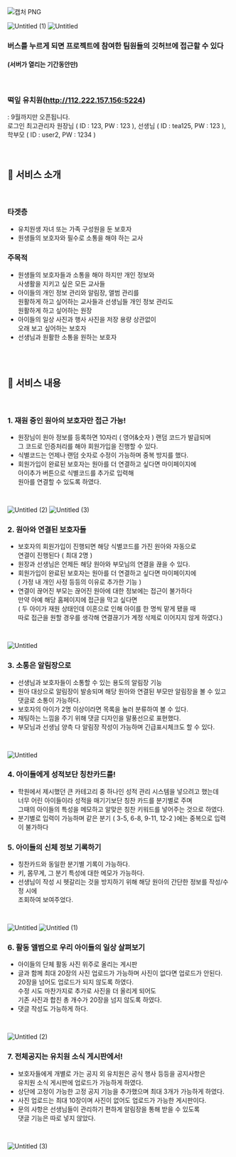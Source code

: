 ![캡처 PNG](https://github.com/hyunnnni/preschoolhome/assets/146905671/15b3d76d-b2d3-4a52-918a-2f7dbf7cb9a2)

![Untitled (1)](https://github.com/hyunnnni/preschoolhome/assets/146905671/1f80c81e-d2d6-405b-bd54-ecf435eb61c2)
![Untitled](https://github.com/hyunnnni/preschoolhome/assets/146905671/f165ac1a-e52f-4d7e-83cc-4fa3bd4c9868)

### 버스를 누르게 되면 프로젝트에 참여한 팀원들의 깃허브에 접근할 수 있다 <br>
#### (서버가 열리는 기간동안만)

<br>

### 떡잎 유치원(http://112.222.157.156:5224)
: 9월까지만 오픈됩니다. <br>
로그인 최고관리자 원장님 ( ID : 123, PW : 123 ), 선생님 ( ID : tea125, PW : 123 ), 학부모 ( ID : user2, PW : 1234 )
<br>
<br>
<br>
## 💚 서비스 소개
<br>

### 타겟층
* 유치원생 자녀 또는 가족 구성원을 둔 보호자
* 원생들의 보호자와 필수로 소통을 해야 하는 교사

### 주목적
* 원생들의 보호자들과 소통을 해야 하지만 개인 정보와
  <br>사생활을 지키고 싶은 모든 교사들
* 아이들의 개인 정보 관리와 알림장, 앨범 관리를
  <br>원활하게 하고 싶어하는 교사들과 선생님들 개인 정보 관리도
  <br>원활하게 하고 싶어하는 원장
* 아이들의 일상 사진과 행사 사진을 저장 용량 상관없이
  <br>오래 보고 싶어하는 보호자
* 선생님과 원활한 소통을 원하는 보호자

<br>
<br>

## 💚 서비스 내용
<br>

### 1. 재원 중인 원아의 보호자만 접근 가능!
* 원장님이 원아 정보를 등록하면 10자리 ( 영어&숫자 ) 랜덤 코드가 발급되며
  <br>그 코드로 인증처리를 해야 회원가입을 진행할 수 있다. 
* 식별코드는 언제나 랜덤 숫자로 수정이 가능하며 중복 방지를 했다.
* 회원가입이 완료된 보호자는 원아를 더 연결하고 싶다면 마이페이지에
  <br>아이추가 버튼으로 식별코드를 추가로 입력해
  <br>원아를 연결할 수 있도록 하였다.
<br>

![Untitled (2)](https://github.com/hyunnnni/preschoolhome/assets/146905671/42c607ff-7fd4-4875-9199-dc994ae28a18)
![Untitled (3)](https://github.com/hyunnnni/preschoolhome/assets/146905671/64726651-76ac-4fda-9f94-1705159d5eb0)


### 2. 원아와 연결된 보호자들
* 보호자의 회원가입이 진행되면 해당 식별코드를 가진 원아와 자동으로
  <br>연결이 진행된다 ( 최대 2명 )
* 원장과 선생님은 언제든 해당 원아와 부모님의 연결을 끊을 수 있다.
* 회원가입이 완료된 보호자는 원아를 더 연결하고 싶다면 마이페이지에
  <br>( 가정 내 개인 사정 등등의 이유로 추가한 기능 )
* 연결이 끊어진 부모는 끊어진 원아에 대한 정보에는 접근이 불가하다
  <br>만약 아예 해당 홈페이지에 접근을 막고 싶다면
  <br>( 두 아이가 재원 상태인데 이혼으로 인해 아이를 한 명씩 맡게 됐을 때
  <br> 따로 접근을 원할 경우를 생각해 연결끊기가 계정 삭제로 이어지지 않게 하였다.)
<br>

![Untitled](https://github.com/hyunnnni/preschoolhome/assets/146905671/2255a7f1-c40e-48aa-9a24-c1fa763c78e7)
  
### 3. 소통은 알림장으로
* 선생님과 보호자들이 소통할 수 있는 용도의 알림장 기능
* 원아 대상으로 알림장이 발송되며 해당 원아와 연결된 부모만 알림장을 볼 수 있고
  <br>댓글로 소통이 가능하다.
* 보호자의 아이가 2명 이상이라면 목록을 눌러 분류하여 볼 수 있다.
* 채팅하는 느낌을 주기 위해 댓글 디자인을 말풍선으로 표현했다.
* 부모님과 선생님 양측 다 알림장 작성이 가능하며 긴급표시체크도 할 수 있다.
<br>

![Untitled](https://github.com/hyunnnni/preschoolhome/assets/146905671/8244f8f3-2710-4c17-b25c-9da3b9a65bf3)

### 4. 아이들에게 성적보단 칭찬카드를!
* 학원에서 제시했던 큰 카테고리 중 하나인 성적 관리 시스템을 넣으려고 했는데
  <br>너무 어린 아이들이라 성적을 매기기보단 칭찬 카드를 분기별로 주며
  <br>그때의 아이들의 특성을 메모하고 알맞은 칭찬 키워드를 넣어주는 것으로 하였다.
* 분기별로 입력이 가능하며 같은 분기 ( 3-5, 6-8, 9-11, 12-2 )에는 중복으로 입력이 불가하다

### 5. 아이들의 신체 정보 기록하기
* 칭찬카드와 동일한 분기별 기록이 가능하다.
* 키, 몸무게, 그 분기 특성에 대한 메모가 가능하다.
* 선생님이 작성 시 헷갈리는 것을 방지하기 위해 해당 원아의 간단한 정보를 작성/수정 시에
  <br> 조회하여 보여주었다.
<br>

![Untitled](https://github.com/hyunnnni/preschoolhome/assets/146905671/a1e517d4-bd99-4055-8181-e61618e677d0)
![Untitled (1)](https://github.com/hyunnnni/preschoolhome/assets/146905671/624b08d8-d2cd-41bf-b5d3-13f3dc1100a7)

### 6. 활동 앨범으로 우리 아이들의 일상 살펴보기
* 아이들의 단체 활동 사진 위주로 올리는 게시판
* 글과 함께 최대 20장의 사진 업로드가 가능하며 사진이 없다면 업로드가 안된다.
  <br>20장을 넘어도 업로드가 되지 않도록 하였다.
  <br>수정 시도 마찬가지로 추가로 사진을 더 올리게 되어도
  <br>기존 사진과 합친 총 개수가 20장을 넘지 않도록 하였다.
* 댓글 작성도 가능하게 하다.
<br>

![Untitled (2)](https://github.com/hyunnnni/preschoolhome/assets/146905671/24f24db3-1262-4799-ad18-2caf5aaca160)

### 7. 전체공지는 유치원 소식 게시판에서!
* 보호자들에게 개별로 가는 공지 외 유치원은 공식 행사 등등을 공지사항은
  <br>유치원 소식 게시판에 업로드가 가능하게 하였다.
* 상단에 고정이 가능한 고정 공지 기능을 추가했으며 최대 3개가 가능하게 하였다.
* 사진 업로드는 최대 10장이며 사진이 없어도 업로드가 가능한 게시판이다.
* 문의 사항은 선생님들이 관리하기 편하게 알림장을 통해 받을 수 있도록 
  <br>댓글 기능은 따로 넣지 않았다.
<br>

![Untitled (3)](https://github.com/hyunnnni/preschoolhome/assets/146905671/17abd86c-8f21-4fa0-b5d9-87e5f06f02c2)


